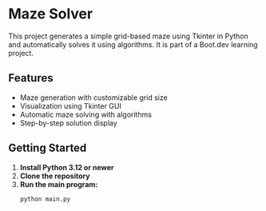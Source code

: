 # Maze Solver

This project generates a simple grid-based maze using Tkinter in Python and automatically solves it using algorithms. It is part of a Boot.dev learning project.

## Features

- Maze generation with customizable grid size
- Visualization using Tkinter GUI
- Automatic maze solving with algorithms
- Step-by-step solution display

## Getting Started

1. **Install Python 3.12 or newer**
2. **Clone the repository**
3. **Run the main program:**
   ```sh
   python main.py